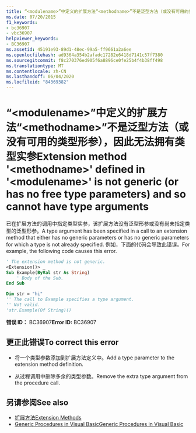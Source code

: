 ```yaml
---
title: “<modulename>”中定义的扩展方法“<methodname>”不是泛型方法（或没有可用的类型形参），因此无法拥有类型实参
ms.date: 07/20/2015
f1_keywords:
- bc36907
- vbc36907
helpviewer_keywords:
- BC36907
ms.assetid: 45191e93-89d1-48ec-99a5-ff9661a2a6ee
ms.openlocfilehash: ad9364a354b2afadc17282e6418d7141c57f7380
ms.sourcegitcommit: f8c270376ed905f6a8896ce0fe25b4f4b38ff498
ms.translationtype: MT
ms.contentlocale: zh-CN
ms.lasthandoff: 06/04/2020
ms.locfileid: "84369382"
---
```

# <a name="extension-method-methodname-defined-in-modulename-is-not-generic-or-has-no-free-type-parameters-and-so-cannot-have-type-arguments"></a><span data-ttu-id="8fe1c-102">“\<modulename>”中定义的扩展方法“\<methodname>”不是泛型方法（或没有可用的类型形参），因此无法拥有类型实参</span><span class="sxs-lookup"><span data-stu-id="8fe1c-102">Extension method '\<methodname>' defined in '\<modulename>' is not generic (or has no free type parameters) and so cannot have type arguments</span></span>
<span data-ttu-id="8fe1c-103">已在扩展方法的调用中指定类型实参，该扩展方法没有泛型形参或没有尚未指定类型的泛型形参。</span><span class="sxs-lookup"><span data-stu-id="8fe1c-103">A type argument has been specified in a call to an extension method that either has no generic parameters or has no generic parameters for which a type is not already specified.</span></span> <span data-ttu-id="8fe1c-104">例如，下面的代码会导致此错误。</span><span class="sxs-lookup"><span data-stu-id="8fe1c-104">For example, the following code causes this error.</span></span>  
  
```vb  
' The extension method is not generic.  
<Extension()> _  
Sub Example(ByVal str As String)  
    ' Body of the Sub.  
End Sub  
```  
  
```vb  
Dim str = "hi"  
'' The call to Example specifies a type argument.  
'' Not valid.  
'str.Example(Of String)()  
```  
  
 <span data-ttu-id="8fe1c-105">**错误 ID：** BC36907</span><span class="sxs-lookup"><span data-stu-id="8fe1c-105">**Error ID:** BC36907</span></span>  
  
## <a name="to-correct-this-error"></a><span data-ttu-id="8fe1c-106">更正此错误</span><span class="sxs-lookup"><span data-stu-id="8fe1c-106">To correct this error</span></span>  
  
- <span data-ttu-id="8fe1c-107">将一个类型参数添加到扩展方法定义中。</span><span class="sxs-lookup"><span data-stu-id="8fe1c-107">Add a type parameter to the extension method definition.</span></span>  
  
- <span data-ttu-id="8fe1c-108">从过程调用中删除多余的类型参数。</span><span class="sxs-lookup"><span data-stu-id="8fe1c-108">Remove the extra type argument from the procedure call.</span></span>  
  
## <a name="see-also"></a><span data-ttu-id="8fe1c-109">另请参阅</span><span class="sxs-lookup"><span data-stu-id="8fe1c-109">See also</span></span>

- [<span data-ttu-id="8fe1c-110">扩展方法</span><span class="sxs-lookup"><span data-stu-id="8fe1c-110">Extension Methods</span></span>](../programming-guide/language-features/procedures/extension-methods.md)
- [<span data-ttu-id="8fe1c-111">Generic Procedures in Visual Basic</span><span class="sxs-lookup"><span data-stu-id="8fe1c-111">Generic Procedures in Visual Basic</span></span>](../programming-guide/language-features/data-types/generic-procedures.md)
